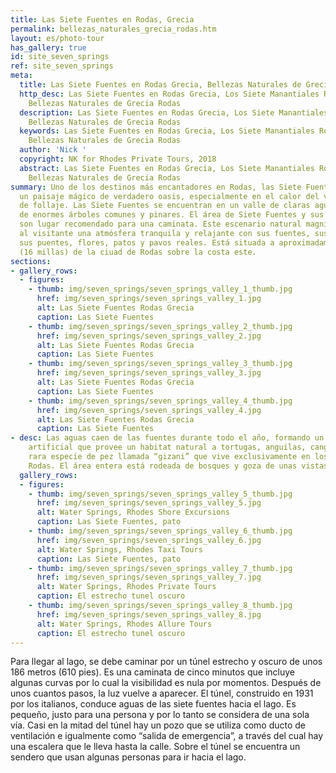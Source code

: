 ```yaml
---
title: Las Siete Fuentes en Rodas, Grecia
permalink: bellezas_naturales_grecia_rodas.htm
layout: es/photo-tour
has_gallery: true
id: site_seven_springs
ref: site_seven_springs
meta:
  title: Las Siete Fuentes en Rodas Grecia, Bellezas Naturales de Grecia Rodas
  http_desc: Las Siete Fuentes en Rodas Grecia, Los Siete Manantiales Rodas Grecia,
    Bellezas Naturales de Grecia Rodas
  description: Las Siete Fuentes en Rodas Grecia, Los Siete Manantiales Rodas Grecia,
    Bellezas Naturales de Grecia Rodas
  keywords: Las Siete Fuentes en Rodas Grecia, Los Siete Manantiales Rodas Grecia,
    Bellezas Naturales de Grecia Rodas
  author: 'Nick '
  copyright: NK for Rhodes Private Tours, 2018
  abstract: Las Siete Fuentes en Rodas Grecia, Los Siete Manantiales Rodas Grecia,
    Bellezas Naturales de Grecia Rodas
summary: Uno de los destinos más encantadores en Rodas, las Siete Fuentes que ofrecen
  un paisaje mágico de verdadero oasis, especialmente en el calor del verano – inundado
  de follaje. Las Siete Fuentes se encuentran en un valle de claras aguas, cubierto
  de enormes árboles comunes y pinares. El área de Siete Fuentes y sus bosques vecinos
  son lugar recomendado para una caminata. Este escenario natural magnífico ofrece
  al visitante una atmósfera tranquila y relajante con sus fuentes, sus corrientes,
  sus puentes, flores, patos y pavos reales. Está situada a aproximadamente 27 kilómetros
  (16 millas) de la ciuad de Rodas sobre la costa este.
sections:
- gallery_rows:
  - figures:
    - thumb: img/seven_springs/seven_springs_valley_1_thumb.jpg
      href: img/seven_springs/seven_springs_valley_1.jpg
      alt: Las Siete Fuentes Rodas Grecia
      caption: Las Siete Fuentes
    - thumb: img/seven_springs/seven_springs_valley_2_thumb.jpg
      href: img/seven_springs/seven_springs_valley_2.jpg
      alt: Las Siete Fuentes Rodas Grecia
      caption: Las Siete Fuentes
    - thumb: img/seven_springs/seven_springs_valley_3_thumb.jpg
      href: img/seven_springs/seven_springs_valley_3.jpg
      alt: Las Siete Fuentes Rodas Grecia
      caption: Las Siete Fuentes
    - thumb: img/seven_springs/seven_springs_valley_4_thumb.jpg
      href: img/seven_springs/seven_springs_valley_4.jpg
      alt: Las Siete Fuentes Rodas Grecia
      caption: Las Siete Fuentes
- desc: Las aguas caen de las fuentes durante todo el año, formando un pequeño lago
    artificial que provee un habitat natural a tortugas, anguilas, cangrejos y una
    rara especie de pez llamada “gizani” que vive exclusivamente en los arroyos de
    Rodas. El área entera está rodeada de bosques y goza de unas vistas magníficas.
  gallery_rows:
  - figures:
    - thumb: img/seven_springs/seven_springs_valley_5_thumb.jpg
      href: img/seven_springs/seven_springs_valley_5.jpg
      alt: Water Springs, Rhodes Shore Excursions
      caption: Las Siete Fuentes, pato
    - thumb: img/seven_springs/seven_springs_valley_6_thumb.jpg
      href: img/seven_springs/seven_springs_valley_6.jpg
      alt: Water Springs, Rhodes Taxi Tours
      caption: Las Siete Fuentes, pato
    - thumb: img/seven_springs/seven_springs_valley_7_thumb.jpg
      href: img/seven_springs/seven_springs_valley_7.jpg
      alt: Water Springs, Rhodes Private Tours
      caption: El estrecho tunel oscuro
    - thumb: img/seven_springs/seven_springs_valley_8_thumb.jpg
      href: img/seven_springs/seven_springs_valley_8.jpg
      alt: Water Springs, Rhodes Allure Tours
      caption: El estrecho tunel oscuro
---
```


Para llegar al lago, se debe caminar por un túnel estrecho y oscuro de unos 186 metros (610 pies). Es una caminata de cinco minutos que incluye algunas curvas por lo cual la visibilidad es nula por momentos. Después de unos cuantos pasos, la luz vuelve a aparecer. El túnel, construido en 1931 por los italianos, conduce aguas de las siete fuentes hacia el lago. Es pequeño, justo para una persona y por lo tanto se considera de una sola vía. Casi en la mitad del túnel hay un pozo que se utiliza como ducto de ventilación e igualmente como “salida de emergencia”, a través del cual hay una escalera que le lleva hasta la calle. Sobre el túnel se encuentra un sendero que usan algunas personas para ir hacia el lago.